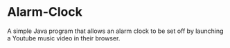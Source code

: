 # Alarm-Clock
A simple Java program that allows an alarm clock to be set off by launching a Youtube music video in their browser.
